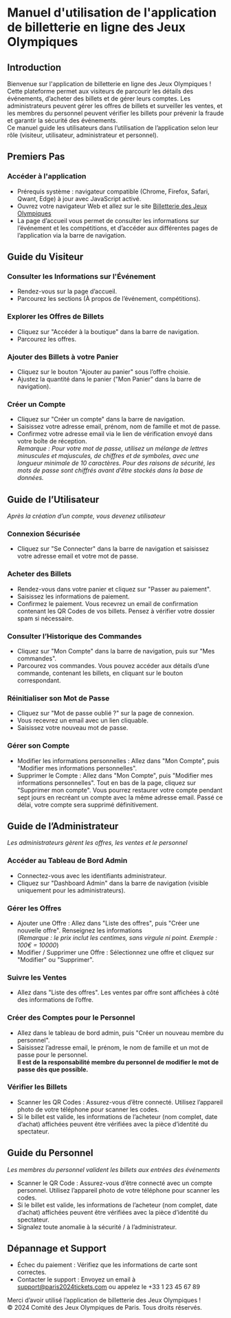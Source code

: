 # Manuel d'utilisation de l'application de billetterie en ligne des Jeux Olympiques

## Introduction

Bienvenue sur l'application de billetterie en ligne des Jeux Olympiques !  
Cette plateforme permet aux visiteurs de parcourir les détails des événements, d’acheter des billets et de gérer leurs comptes. Les administrateurs peuvent gérer les offres de billets et surveiller les ventes, et les membres du personnel peuvent vérifier les billets pour prévenir la fraude et garantir la sécurité des événements.  
Ce manuel guide les utilisateurs dans l’utilisation de l’application selon leur rôle (visiteur, utilisateur, administrateur et personnel).

## Premiers Pas

### Accéder à l'application

- Prérequis système : navigateur compatible (Chrome, Firefox, Safari, Qwant, Edge) à jour avec JavaScript activé.
- Ouvrez votre navigateur Web et allez sur le site [Billetterie des Jeux Olympiques](https://studi-exam-jo.lois-kouninef.eu)
- La page d’accueil vous permet de consulter les informations sur l’événement et les compétitions, et d’accéder aux différentes pages de l’application via la barre de navigation.

## Guide du Visiteur

### Consulter les Informations sur l'Événement

- Rendez-vous sur la page d’accueil.
- Parcourez les sections (À propos de l’événement, compétitions).

### Explorer les Offres de Billets

- Cliquez sur "Accéder à la boutique" dans la barre de navigation.
- Parcourez les offres.

### Ajouter des Billets à votre Panier

- Cliquez sur le bouton "Ajouter au panier" sous l’offre choisie.
- Ajustez la quantité dans le panier ("Mon Panier" dans la barre de navigation).

### Créer un Compte

- Cliquez sur "Créer un compte" dans la barre de navigation.
- Saisissez votre adresse email, prénom, nom de famille et mot de passe.
- Confirmez votre adresse email via le lien de vérification envoyé dans votre boîte de réception.  
*Remarque : Pour votre mot de passe, utilisez un mélange de lettres minuscules et majuscules, de chiffres et de symboles, avec une longueur minimale de 10 caractères. Pour des raisons de sécurité, les mots de passe sont chiffrés avant d’être stockés dans la base de données.*

## Guide de l’Utilisateur  
*Après la création d’un compte, vous devenez utilisateur*

### Connexion Sécurisée

- Cliquez sur "Se Connecter" dans la barre de navigation et saisissez votre adresse email et votre mot de passe.

### Acheter des Billets

- Rendez-vous dans votre panier et cliquez sur "Passer au paiement".
- Saisissez les informations de paiement.
- Confirmez le paiement. Vous recevrez un email de confirmation contenant les QR Codes de vos billets. Pensez à vérifier votre dossier spam si nécessaire.

### Consulter l’Historique des Commandes

- Cliquez sur "Mon Compte" dans la barre de navigation, puis sur "Mes commandes".
- Parcourez vos commandes. Vous pouvez accéder aux détails d’une commande, contenant les billets, en cliquant sur le bouton correspondant.

### Réinitialiser son Mot de Passe

- Cliquez sur "Mot de passe oublié ?" sur la page de connexion.
- Vous recevrez un email avec un lien cliquable.
- Saisissez votre nouveau mot de passe.

### Gérer son Compte

- Modifier les informations personnelles : Allez dans "Mon Compte", puis "Modifier mes informations personnelles".
- Supprimer le Compte : Allez dans "Mon Compte", puis "Modifier mes informations personnelles". Tout en bas de la page, cliquez sur "Supprimer mon compte". Vous pourrez restaurer votre compte pendant sept jours en recréant un compte avec la même adresse email. Passé ce délai, votre compte sera supprimé définitivement.

## Guide de l’Administrateur  
*Les administrateurs gèrent les offres, les ventes et le personnel*

### Accéder au Tableau de Bord Admin

- Connectez-vous avec les identifiants administrateur.
- Cliquez sur "Dashboard Admin" dans la barre de navigation (visible uniquement pour les administrateurs).

### Gérer les Offres

- Ajouter une Offre : Allez dans "Liste des offres", puis "Créer une nouvelle offre". Renseignez les informations  
(*Remarque : le prix inclut les centimes, sans virgule ni point. Exemple : 100€ = 10000*)
- Modifier / Supprimer une Offre : Sélectionnez une offre et cliquez sur "Modifier" ou "Supprimer".

### Suivre les Ventes

- Allez dans "Liste des offres". Les ventes par offre sont affichées à côté des informations de l’offre.

### Créer des Comptes pour le Personnel

- Allez dans le tableau de bord admin, puis "Créer un nouveau membre du personnel".
- Saisissez l’adresse email, le prénom, le nom de famille et un mot de passe pour le personnel.  
**Il est de la responsabilité membre du personnel de modifier le mot de passe dès que possible.**

### Vérifier les Billets

- Scanner les QR Codes : Assurez-vous d’être connecté. Utilisez l’appareil photo de votre téléphone pour scanner les codes.  
- Si le billet est valide, les informations de l’acheteur (nom complet, date d’achat) affichées peuvent être vérifiées avec la pièce d’identité du spectateur.

## Guide du Personnel  
*Les membres du personnel valident les billets aux entrées des événements*

- Scanner le QR Code : Assurez-vous d’être connecté avec un compte personnel. Utilisez l’appareil photo de votre téléphone pour scanner les codes.
- Si le billet est valide, les informations de l’acheteur (nom complet, date d’achat) affichées peuvent être vérifiées avec la pièce d’identité du spectateur.
- Signalez toute anomalie à la sécurité / à l’administrateur.

## Dépannage et Support

- Échec du paiement : Vérifiez que les informations de carte sont correctes.
- Contacter le support : Envoyez un email à support@paris2024tickets.com ou appelez le +33 1 23 45 67 89

Merci d’avoir utilisé l’application de billetterie des Jeux Olympiques !  
© 2024 Comité des Jeux Olympiques de Paris. Tous droits réservés.
